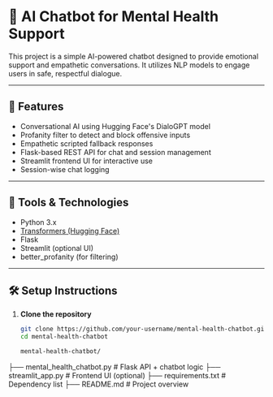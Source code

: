 # 🤖 AI Chatbot for Mental Health Support

This project is a simple AI-powered chatbot designed to provide emotional support and empathetic conversations. It utilizes NLP models to engage users in safe, respectful dialogue.

---

## 🧠 Features

- Conversational AI using Hugging Face's DialoGPT model  
- Profanity filter to detect and block offensive inputs  
- Empathetic scripted fallback responses  
- Flask-based REST API for chat and session management  
- Streamlit frontend UI for interactive use  
- Session-wise chat logging  

---

## 🚀 Tools & Technologies

- Python 3.x  
- [Transformers (Hugging Face)](https://huggingface.co/transformers/)  
- Flask  
- Streamlit (optional UI)  
- better_profanity (for filtering)  

---

## 🛠 Setup Instructions

1. **Clone the repository**  
   ```bash
   git clone https://github.com/your-username/mental-health-chatbot.git
   cd mental-health-chatbot

   mental-health-chatbot/
├── mental_health_chatbot.py     # Flask API + chatbot logic
├── streamlit_app.py             # Frontend UI (optional)
├── requirements.txt             # Dependency list
├── README.md                    # Project overview

